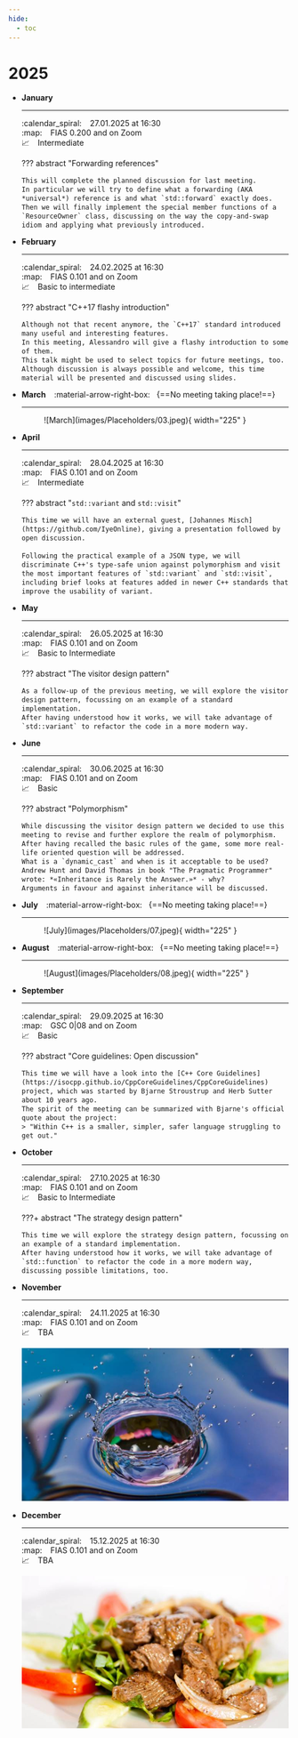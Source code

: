 ```yaml
---
hide:
  - toc
---
```


# 2025

<div class="grid cards" markdown>

-   __January__

    ---

    :calendar_spiral: &ensp; 27.01.2025 at 16:30 <br>
    :map: &ensp; FIAS 0.200 and on Zoom <br>
    :chart_with_upwards_trend: &ensp; Intermediate

    ??? abstract "Forwarding references"

        This will complete the planned discussion for last meeting.
        In particular we will try to define what a forwarding (AKA *universal*) reference is and what `std::forward` exactly does.
        Then we will finally implement the special member functions of a `ResourceOwner` class, discussing on the way the copy-and-swap idiom and applying what previously introduced.

-   __February__

    ---

    :calendar_spiral: &ensp; 24.02.2025 at 16:30 <br>
    :map: &ensp; FIAS 0.101 and on Zoom <br>
    :chart_with_upwards_trend: &ensp; Basic to intermediate

    ??? abstract "C++17 flashy introduction"

        Although not that recent anymore, the `C++17` standard introduced many useful and interesting features.
        In this meeting, Alessandro will give a flashy introduction to some of them.
        This talk might be used to select topics for future meetings, too.
        Although discussion is always possible and welcome, this time material will be presented and discussed using slides.

-   __March__ &ensp; :material-arrow-right-box: &nbsp; {==No meeting taking place!==}

    ---

    <figure markdown="span">
        ![March](images/Placeholders/03.jpeg){ width="225" }
    </figure>

-   __April__

    ---

    :calendar_spiral: &ensp; 28.04.2025 at 16:30 <br>
    :map: &ensp; FIAS 0.101 and on Zoom <br>
    :chart_with_upwards_trend: &ensp; Intermediate

    ??? abstract "`std::variant` and `std::visit`"

        This time we will have an external guest, [Johannes Misch](https://github.com/IyeOnline), giving a presentation followed by open discussion.

        Following the practical example of a JSON type, we will discriminate C++'s type-safe union against polymorphism and visit the most important features of `std::variant` and `std::visit`, including brief looks at features added in newer C++ standards that improve the usability of variant.

-   __May__

    ---

    :calendar_spiral: &ensp; 26.05.2025 at 16:30 <br>
    :map: &ensp; FIAS 0.101 and on Zoom <br>
    :chart_with_upwards_trend: &ensp; Basic to Intermediate

    ??? abstract "The visitor design pattern"

        As a follow-up of the previous meeting, we will explore the visitor design pattern, focussing on an example of a standard implementation.
        After having understood how it works, we will take advantage of `std::variant` to refactor the code in a more modern way.

-   __June__

    ---

    :calendar_spiral: &ensp; 30.06.2025 at 16:30 <br>
    :map: &ensp; FIAS 0.101 and on Zoom <br>
    :chart_with_upwards_trend: &ensp; Basic

    ??? abstract "Polymorphism"

        While discussing the visitor design pattern we decided to use this meeting to revise and further explore the realm of polymorphism.
        After having recalled the basic rules of the game, some more real-life oriented question will be addressed.
        What is a `dynamic_cast` and when is it acceptable to be used?
        Andrew Hunt and David Thomas in book "The Pragmatic Programmer" wrote: *«Inheritance is Rarely the Answer.»* - why?
        Arguments in favour and against inheritance will be discussed.

-   __July__ &ensp; :material-arrow-right-box: &nbsp; {==No meeting taking place!==}

    ---

    <figure markdown="span">
        ![July](images/Placeholders/07.jpeg){ width="225" }
    </figure>

-   __August__ &ensp; :material-arrow-right-box: &nbsp; {==No meeting taking place!==}

    ---

    <figure markdown="span">
        ![August](images/Placeholders/08.jpeg){ width="225" }
    </figure>

-   __September__

    ---

    :calendar_spiral: &ensp; 29.09.2025 at 16:30 <br>
    :map: &ensp; GSC 0|08 and on Zoom <br>
    :chart_with_upwards_trend: &ensp; Basic

    ??? abstract "Core guidelines: Open discussion"

        This time we will have a look into the [C++ Core Guidelines](https://isocpp.github.io/CppCoreGuidelines/CppCoreGuidelines) project, which was started by Bjarne Stroustrup and Herb Sutter about 10 years ago.
        The spirit of the meeting can be summarized with Bjarne's official quote about the project:
        > "Within C++ is a smaller, simpler, safer language struggling to get out."

-   __October__

    ---

    :calendar_spiral: &ensp; 27.10.2025 at 16:30 <br>
    :map: &ensp; FIAS 0.101 and on Zoom <br>
    :chart_with_upwards_trend: &ensp; Basic to Intermediate

    ???+ abstract "The strategy design pattern"

        This time we will explore the strategy design pattern, focussing on an example of a standard implementation.
        After having understood how it works, we will take advantage of `std::function` to refactor the code in a more modern way, discussing possible limitations, too.

-   __November__

    ---

    :calendar_spiral: &ensp; 24.11.2025 at 16:30 <br>
    :map: &ensp; FIAS 0.101 and on Zoom <br>
    :chart_with_upwards_trend: &ensp; TBA

    ![November](images/Placeholders/11.jpeg)

-   __December__

    ---

    :calendar_spiral: &ensp; 15.12.2025 at 16:30 <br>
    :map: &ensp; FIAS 0.101 and on Zoom <br>
    :chart_with_upwards_trend: &ensp; TBA

    ![December](images/Placeholders/12.jpeg)

</div>